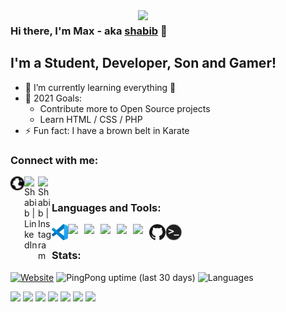 <img align="right" width="300px" src="http://maxhorn.ddnss.eu/images/pb.jpg" />

### Hi there, I'm Max - aka [shabib][website] 👋



## I'm a Student, Developer, Son and Gamer!

- 🌱 I’m currently learning everything 🤣
- 🥅 2021 Goals: 
   - Contribute more to Open Source projects
   - Learn HTML / CSS / PHP
- ⚡ Fun fact: I have a brown belt in Karate

### Connect with me:

[<img align="left" alt="shabib.ddns.net" width="22px" src="https://raw.githubusercontent.com/iconic/open-iconic/master/svg/globe.svg" />][website]
[<img align="left" alt="Shabib | LinkedIn" width="22px" src="https://cdn.jsdelivr.net/npm/simple-icons@v3/icons/linkedin.svg" />][linkedin]
[<img align="left" alt="Shabib | Instagram" width="22px" src="https://cdn.jsdelivr.net/npm/simple-icons@v3/icons/instagram.svg" />][instagram]

<br />

### Languages and Tools:

<img align="left" width="26px" src="https://raw.githubusercontent.com/github/explore/80688e429a7d4ef2fca1e82350fe8e3517d3494d/topics/visual-studio-code/visual-studio-code.png" />
<img align="left" width="26px" src="https://image.flaticon.com/icons/png/512/226/226777.png" />
<img align="left" width="26px" src="https://user-images.githubusercontent.com/42747200/46140125-da084900-c26d-11e8-8ea7-c45ae6306309.png" />
<img align="left" width="26px" src="https://cdn.icon-icons.com/icons2/2107/PNG/512/file_type_c_al_icon_130708.png" />
<img align="left" width="26px" src="https://www.kauffmann.nl/wp-content/uploads/2019/10/AL_ext_logo.png" />
<img align="left" width="26px" src="https://upload.wikimedia.org/wikipedia/commons/thumb/3/3f/Git_icon.svg/1024px-Git_icon.svg.png" />
<img align="left" width="26px" src="https://raw.githubusercontent.com/github/explore/78df643247d429f6cc873026c0622819ad797942/topics/github/github.png" />
<img align="left" width="26px" src="https://raw.githubusercontent.com/github/explore/80688e429a7d4ef2fca1e82350fe8e3517d3494d/topics/terminal/terminal.png" />

<br />

### Stats:
[![Website](https://img.shields.io/website?down_color=red&down_message=offline&label=Website&up_color=green&up_message=online&url=http%3A%2F%2Fmaxhorn.ddnss.eu)](http://maxhorn.ddnss.eu)
![PingPong uptime (last 30 days)](https://img.shields.io/pingpong/uptime/sp_e8f4732a0440423cb12c12044c8c939b?label=Uptime)
![Languages](https://img.shields.io/github/languages/count/shabib309/TxtFormatter?color=green&label=Languages)

<div>
   <img src="https://github-readme-stats.vercel.app/api?username=shabib309&show_icons=true&hide_border=true&theme=gotham&count_private=true&include_all_commits=true&custom_title=Shabib´s GitHub Stats" />
   <img src="https://github-readme-stats.vercel.app/api/top-langs/?username=shabib309&langs_count=10&layout=compact&theme=gotham&hide_border=true" />
   <img src="https://github-readme-stats.vercel.app/api/pin/?username=shabib309&repo=DiscordBot&theme=gotham&hide_border=true" />
   <img src="https://github-readme-stats.vercel.app/api/pin/?username=shabib309&repo=TxtFormatter&theme=gotham&hide_border=true" />
   <img src="https://github-readme-stats.vercel.app/api/pin/?username=shabib309&repo=TxtFormatter&theme=gotham&hide_border=true" />
   <img src="https://github-readme-stats.vercel.app/api/pin/?username=shabib309&repo=FieldAdder&theme=gotham&hide_border=true" />
   <img src="https://github-readme-stats.vercel.app/api/pin/?username=shabib309&repo=ToolSelector&theme=gotham&hide_border=true" />
</div>

[website]: https://maxhorn.ddnss.eu
[instagram]: https://instagram.com/maximilian.hxrn
[linkedin]: https://www.linkedin.com/in/maximilian-horn-59a775201/
